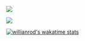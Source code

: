 

![](https://komarev.com/ghpvc/?username=tymsai&color=blueviolet&style=plastic&label=VIEWS)


<a href="https://github.com/tymsai/github-readme-stats">
  <!-- Change the `github-readme-stats.anuraghazra1.vercel.app` to `github-readme-stats.vercel.app`  -->
  <img align="center" src="https://github-readme-stats.vercel.app/api/top-langs/?username=tymsai&layout=compact&theme=material-palenight" />
</a>

[![willianrod's wakatime stats](https://github-readme-stats.vercel.app/api/wakatime?username=tymsai&layout=compact)](https://github.com/anuraghazra/github-readme-stats)
